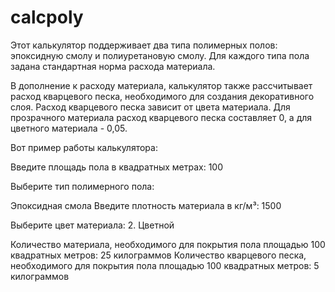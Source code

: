 # calcpoly
Этот калькулятор поддерживает два типа полимерных полов: эпоксидную смолу и полиуретановую смолу. Для каждого типа пола задана стандартная норма расхода материала.

В дополнение к расходу материала, калькулятор также рассчитывает расход кварцевого песка, необходимого для создания декоративного слоя. Расход кварцевого песка зависит от цвета материала. Для прозрачного материала расход кварцевого песка составляет 0, а для цветного материала - 0,05.

Вот пример работы калькулятора:

Введите площадь пола в квадратных метрах:
100

Выберите тип полимерного пола:

Эпоксидная смола
Введите плотность материала в кг/м³:
1500

Выберите цвет материала:
2. Цветной

Количество материала, необходимого для покрытия пола площадью 100 квадратных метров: 25 килограммов
Количество кварцевого песка, необходимого для покрытия пола площадью 100 квадратных метров: 5 килограммов
